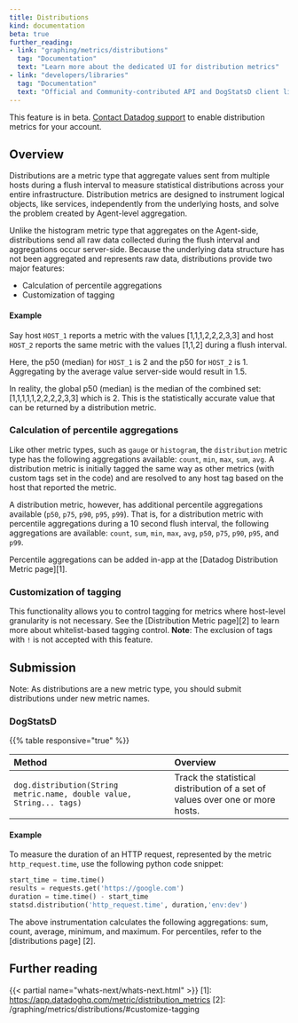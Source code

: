 ```yaml
---
title: Distributions
kind: documentation
beta: true
further_reading:
- link: "graphing/metrics/distributions"
  tag: "Documentation"
  text: "Learn more about the dedicated UI for distribution metrics"
- link: "developers/libraries"
  tag: "Documentation"
  text: "Official and Community-contributed API and DogStatsD client libraries"
---
```


<div class="alert alert-warning">	
This feature is in beta. <a href="https://docs.datadoghq.com/help/">Contact Datadog support</a> to enable distribution metrics for your account.	
</div>

## Overview

Distributions are a metric type that aggregate values sent from multiple hosts during a flush interval to measure statistical distributions across your entire infrastructure. Distribution metrics are designed to instrument logical objects, like services, independently from the underlying hosts, and solve the problem created by Agent-level aggregation.

Unlike the histogram metric type that aggregates on the Agent-side, distributions send all raw data collected during the flush interval and aggregations occur server-side. Because the underlying data structure has not been aggregated and represents raw data, distributions provide two major features:

* Calculation of percentile aggregations
* Customization of tagging

#### Example

Say host `HOST_1` reports a metric with the values [1,1,1,2,2,2,3,3] and host `HOST_2` reports the same metric with the values [1,1,2] during a flush interval.

Here, the p50 (median) for `HOST_1` is 2 and the p50 for `HOST_2` is 1.  Aggregating by the average value server-side would result in 1.5.

In reality, the global p50 (median) is the median of the combined set: [1,1,1,1,1,2,2,2,2,3,3] which is 2. This is the statistically accurate value that can be returned by a distribution metric.

### Calculation of percentile aggregations

Like other metric types, such as `gauge` or `histogram`, the  `distribution` metric type has the following aggregations available: `count`, `min`, `max`, `sum`, `avg`. A distribution metric is initially tagged the same way as other metrics (with custom tags set in the code) and are resolved to any host tag based on the host that reported the metric.

A distribution metric, however, has additional percentile aggregations available (`p50`, `p75`, `p90`, `p95`, `p99`). That is, for a distribution metric with percentile aggregations during a 10 second flush interval, the following aggregations are available: `count`, `sum`, `min`, `max`, `avg`, `p50`, `p75`, `p90`, `p95`, and `p99`.

Percentile aggregations can be added in-app at the [Datadog Distribution Metric page][1].

### Customization of tagging

This functionality allows you to control tagging for metrics where host-level granularity is not necessary. See the [Distribution Metric page][2] to learn more about whitelist-based tagging control. **Note**: The exclusion of tags with `!` is not accepted with this feature.

## Submission
Note: As distributions are a new metric type, you should submit distributions under new metric names.

### DogStatsD

{{% table responsive="true" %}}

| Method | Overview |
| :----- | :------- |
| `dog.distribution(String metric.name, double value, String... tags)` | Track the statistical distribution of a set of values over one or more hosts. |

#### Example

To measure the duration of an HTTP request, represented by the metric `http_request.time`, use the following python code snippet:

```python
start_time = time.time()
results = requests.get('https://google.com')
duration = time.time() - start_time
statsd.distribution('http_request.time', duration,'env:dev')
```

The above instrumentation calculates the following aggregations: sum, count, average, minimum, and maximum. For percentiles, refer to the [distributions page] [2].

## Further reading

{{< partial name="whats-next/whats-next.html" >}}
[1]: https://app.datadoghq.com/metric/distribution_metrics
[2]: /graphing/metrics/distributions/#customize-tagging
